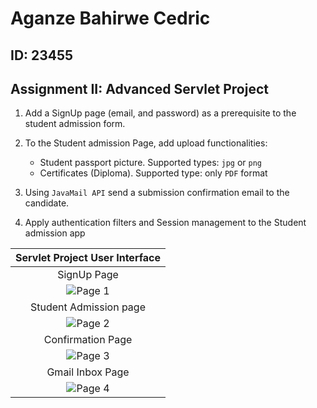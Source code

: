 # Aganze Bahirwe Cedric
## ID: 23455
## Assignment II: Advanced Servlet Project 

1. Add a SignUp page (email, and password) as a prerequisite to the student admission form.
2. To the Student admission Page, add upload functionalities:
    - Student passport picture. Supported types: `jpg` or `png`
    - Certificates (Diploma). Supported type: only `PDF` format
      
3. Using `JavaMail API` send a submission confirmation email to the candidate.
4. Apply authentication filters and Session management to the Student admission app

| Servlet Project User Interface |
|:-------------:|
| SignUp Page      |
| ![Page 1](https://github.com/cedricbahirwe/aganze_bahirwe_assignment2/assets/49038614/a2cb0c14-4eb9-4c04-a11e-2375c498c737) |
| Student Admission page  |
| ![Page 2](https://github.com/cedricbahirwe/aganze_bahirwe_assignment2/assets/49038614/92dcd1e4-c58e-4135-99ec-6c82bcbd050c) |
| Confirmation Page       |
| ![Page 3](https://github.com/cedricbahirwe/aganze_bahirwe_assignment2/assets/49038614/e1c34742-2c4a-4a78-98e6-49fb17e19755) |
| Gmail Inbox Page       |
| ![Page 4](https://github.com/cedricbahirwe/aganze_bahirwe_assignment2/assets/49038614/375e8f03-d005-4035-9b56-5a4eba0e60aa) |
